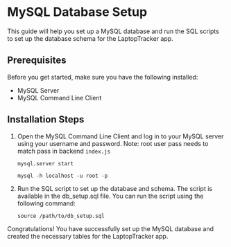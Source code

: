 # MySQL Database Setup

This guide will help you set up a MySQL database and run the SQL scripts to set up the database schema for the LaptopTracker app.

## Prerequisites
Before you get started, make sure you have the following installed:

- MySQL Server
- MySQL Command Line Client

## Installation Steps
1. Open the MySQL Command Line Client and log in to your MySQL server using your username and password. Note: root user pass needs to match pass in backend `index.js`

    `mysql.server start`

    `mysql -h localhost -u root -p`

2. Run the SQL script to set up the database and schema. The script is available in the db_setup.sql file. You can run the script using the following command:

    `source /path/to/db_setup.sql`

Congratulations! You have successfully set up the MySQL database and created the necessary tables for the LaptopTracker app.